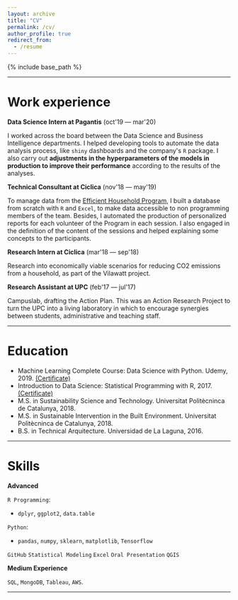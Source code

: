 ```yaml
---
layout: archive
title: "CV"
permalink: /cv/
author_profile: true
redirect_from:
  - /resume
---
```


{% include base_path %}

---

Work experience
======
**Data Science Intern at Pagantis** (oct'19 &mdash; mar'20)

I worked across the board between the Data Science and Business Intelligence departments. I helped developing tools to automate the data analysis process, like `shiny` dashboards and the company's `R` package. I also carry out **adjustments in the hyperparameters of the models in production to improve their performance** according to the results of the analyses.

**Technical Consultant at Ciclica** (nov'18 &mdash; may'19)

To manage data from the [Efficient Household Program](https://www.viladecans.cat/es/programa-hogar-eficiente-punto-de-empezar), I built a database from scratch with `R` and `Excel`, to make data accessible to non programming members of the team. Besides, I automated the production of personalized reports for each volunteer of the Program in each session. I also engaged in the definition of the content of the sessions and helped explaining some concepts to the participants.

**Research Intern at Ciclica** (mar'18 &mdash; sep'18)

Research into economically viable scenarios for reducing CO2 emissions from a household, as part of the Vilawatt project.

**Research Assistant at UPC** (feb'17 &mdash; jul'17)

Campuslab, drafting the Action Plan. This was an Action Research Project to turn the UPC into a living laboratory in which to encourage synergies between students, administrative and teaching staff.

---

Education
======
* Machine Learning Complete Course: Data Science with Python. Udemy, 2019. [(Certificate)](https://www.udemy.com/certificate/UC-4L07QRWS/)
* Introduction to Data Science: Statistical Programming with R, 2017. [(Certificate)](https://www.coursera.org/account/accomplishments/verify/4Z4H449P6FBM)
* M.S. in Sustainability Science and Technology. Universitat Politècninca de Catalunya, 2018.
* M.S. in Sustainable Intervention in the Built Environment. Universitat Politècninca de Catalunya, 2018.
* B.S. in Technical Arquitecture. Universidad de La Laguna, 2016.

---

Skills
======
**Advanced**

`R Programming`:
* `dplyr`, `ggplot2`, `data.table`

`Python`:
* `pandas`, `numpy`, `sklearn`, `matplotlib`, `Tensorflow`

`GitHub`
`Statistical Modeling`
`Excel`
`Oral Presentation`
`QGIS`

**Medium Experience**

`SQL`, `MongoDB`, `Tableau`, `AWS`.

---

<!-- Blog Posts
======
  <ul>{% for post in site.publications %}
    {% include archive-single-cv.html %}
  {% endfor %}</ul> -->

<!-- Talks
======
  <ul>{% for post in site.talks %}
    {% include archive-single-talk-cv.html %}
  {% endfor %}</ul> -->

<!-- Training
======
  <ul>{% for post in site.teaching %}
    {% include archive-single-cv.html %}
  {% endfor %}</ul> -->
